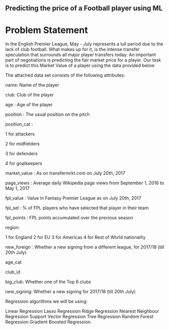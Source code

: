 ## Predicting the price of a Football player using ML

# Problem Statement
In the English Premier League, May - July represents a lull period due to the lack of club football. What makes up for it, is the intense transfer speculation that surrounds all major player transfers today. An important part of negotiations is predicting the fair market price for a player. Our task is to predict this Market Value of a player using the data provided below

The attached data set consists of the following attributes:

name: Name of the player

club: Club of the player

age : Age of the player

position : The usual position on the pitch

position_cat :

1 for attackers

2 for midfielders

3 for defenders

4 for goalkeepers

market_value : As on transfermrkt.com on July 20th, 2017

page_views : Average daily Wikipedia page views from September 1, 2016 to May 1, 2017

fpl_value : Value in Fantasy Premier League as on July 20th, 2017

fpl_sel : % of FPL players who have selected that player in their team

fpl_points : FPL points accumulated over the previous season

region:

1 for England
2 for EU
3 for Americas
4 for Rest of World
nationality

new_foreign : Whether a new signing from a different league, for 2017/18 (till 20th July)

age_cat

club_id

big_club: Whether one of the Top 6 clubs

new_signing: Whether a new signing for 2017/18 (till 20th July)

Regression algorithms we will be using:

Linear Regression
Lasso Regression
Ridge Regression
Nearest Neighbour Regression
Support Vector Regression
Tree Regression
Random Forest Regression
Gradient Boosted Regression.
